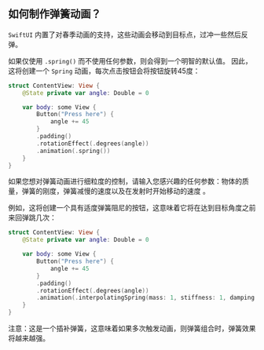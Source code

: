 如何制作弹簧动画？
----

`SwiftUI` 内置了对春季动画的支持，这些动画会移动到目标点，过冲一些然后反弹。

如果仅使用 `.spring()` 而不使用任何参数，则会得到一个明智的默认值。 因此，这将创建一个 `Spring` 动画，每次点击按钮会将按钮旋转45度：

```swift
struct ContentView: View {
    @State private var angle: Double = 0

    var body: some View {
        Button("Press here") {
            angle += 45
        }
        .padding()
        .rotationEffect(.degrees(angle))
        .animation(.spring())
    }
}
```

如果您想对弹簧动画进行细粒度的控制，请输入您感兴趣的任何参数：物体的质量，弹簧的刚度，弹簧减慢的速度以及在发射时开始移动的速度 。

例如，这将创建一个具有适度弹簧阻尼的按钮，这意味着它将在达到目标角度之前来回弹跳几次：

```swift
struct ContentView: View {
    @State private var angle: Double = 0

    var body: some View {
        Button("Press here") {
            angle += 45
        }
        .padding()
        .rotationEffect(.degrees(angle))
        .animation(.interpolatingSpring(mass: 1, stiffness: 1, damping: 0.5, initialVelocity: 10))
    }
}
```

注意：这是一个插补弹簧，这意味着如果多次触发动画，则弹簧组合时，弹簧效果将越来越强。